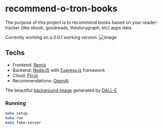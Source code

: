 # recommend-o-tron-books

The purpose of this project is to recommend books based on your reader-tracker (like skoob, goodreads, thestorygraph, etc) apps data

Currently working on a 0.0.1 working version.
![image](https://user-images.githubusercontent.com/5923706/216792258-23c1c374-1a64-4e9b-b32d-8e7a0a4f8cfb.png)


## Techs

- Frontend: [Remix](https://remix.run)
- Backend: [NodeJS](https://nodejs.org/en/) with [Express.js](https://expressjs.com/) framework
- Cloud: [Fly.io ](https://fly.io/)
- Recommendations: [OpenAI](https://openai.com/)


The beautiful [background image](https://github.com/RafaelAdao/recommend-o-tron-books/blob/main/app/images/background.png) generated by [DALL-E](https://labs.openai.com/)

### Running

```sh
make setup
make run
make fake-server
```

